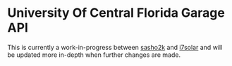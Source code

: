 # University Of Central Florida Garage API

This is currently a work-in-progress between [sasho2k](https://github.com/sasho2k) and [i7solar](https://github.com/i7solar) and will be updated more in-depth when further changes are made.
